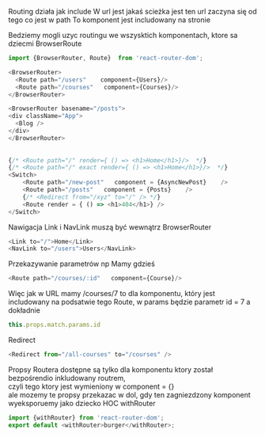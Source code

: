 

Routing działa jak include
 W url jest jakaś scieżka jest ten url zaczyna się od tego co jest w path
 To komponent jest includowany na stronie 


Bedziemy mogli uzyc routingu we wszysktich komponentach, ktore sa dziecmi BrowserRoute
```javascript
import {BrowserRouter, Route}  from 'react-router-dom';

<BrowserRouter>
  <Route path="/users"    component={Users}/>
  <Route path="/courses"   component={Courses}/>
</BrowserRouter>

<BrowserRouter basename="/posts">  
<div className="App">
  <Blog />
</div> 
</BrowserRouter>
      
      
{/* <Route path="/" render={ () => <h1>Home</h1>}/>  */}
{/* <Route path="/" exact render={ () => <h1>Home</h1>}/>  */}
<Switch>
    <Route path="/new-post"   component = {AsyncNewPost}    /> 
    <Route path="/posts"   component = {Posts}    /> 
    {/* <Redirect from="/xyz" to="/" /> */}
    <Route render = { () => <h1>404</h1>} />
</Switch>      
```

Nawigacja Link i NavLink muszą być wewnątrz BrowserRouter
```javascript
<Link to="/">Home</Link>
<NavLink to="/users">Users</NavLink>
```

Przekazywanie parametrów
np Mamy gdzieś 
```javascript
<Route path="/courses/:id"   component={Course}/>
```
Więc jak w URL mamy /courses/7
to dla komponentu, który jest includowany na podsatwie tego Route, w params będzie parametr id = 7
a dokładnie
```javascript
this.props.match.params.id
```

Redirect
```javascript
<Redirect from="/all-courses" to="/courses" />
```

Propsy Routera dostępne są tylko dla komponentu ktory został bezpośrendio inkludowany routrem,   
czyli tego ktory jest wymieniony w component = {}  
ale mozemy te propsy przekazac w dol, gdy ten zagniezdzony komponent wyeksporuemy jako dziecko HOC  withRouter  
```javascript
import {withRouter} from 'react-router-dom';
export default <withRouter>burger</withRouter>;
```





